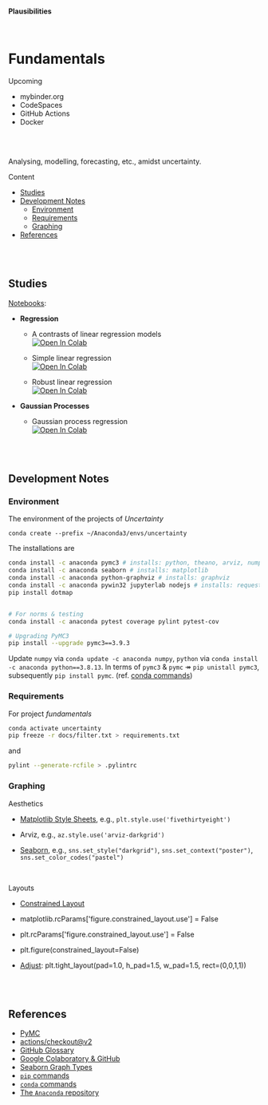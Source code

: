 <br>

**Plausibilities**

<br>

# Fundamentals

Upcoming

* mybinder.org
* CodeSpaces  
* GitHub Actions
* Docker

<br>
<br>

Analysing, modelling, forecasting, etc., amidst uncertainty.

Content

* [Studies](#studies)  
* [Development Notes](#development-notes)
  * [Environment](#environment)
  * [Requirements](#requirements)
  * [Graphing](#graphing)
* [References](#references)


<br>
<br>

## Studies

[Notebooks](./notebooks):

* **Regression**

  * A contrasts of linear regression models <br> [![Open In Colab](https://colab.research.google.com/assets/colab-badge.svg)](https://colab.research.google.com/github/plausibilities/fundamentals/blob/develop/notebooks/regression/linear/contrasts.ipynb)

  * Simple linear regression<br> [![Open In Colab](https://colab.research.google.com/assets/colab-badge.svg)](https://colab.research.google.com/github/plausibilities/fundamentals/blob/develop/notebooks/regression/linear/simple.ipynb)

  * Robust linear regression<br> [![Open In Colab](https://colab.research.google.com/assets/colab-badge.svg)](https://colab.research.google.com/github/plausibilities/fundamentals/blob/develop/notebooks/regression/linear/robust.ipynb)

* **Gaussian Processes**

  * Gaussian process regression<br> [![Open In Colab](https://colab.research.google.com/assets/colab-badge.svg)](https://colab.research.google.com/github/plausibilities/fundamentals/blob/develop/notebooks/regression/gp/gp.ipynb)


<br>
<br>

## Development Notes

### Environment

The environment of the projects of *Uncertainty*

```
conda create --prefix ~/Anaconda3/envs/uncertainty
```

The installations are

```bash
conda install -c anaconda pymc3 # installs: python, theano, arviz, numpy, pandas
conda install -c anaconda seaborn # installs: matplotlib
conda install -c anaconda python-graphviz # installs: graphviz
conda install -c anaconda pywin32 jupyterlab nodejs # installs: requests, urllib3
pip install dotmap


# For norms & testing
conda install -c anaconda pytest coverage pylint pytest-cov

# Upgrading PyMC3
pip install --upgrade pymc3==3.9.3

```

Update `numpy` via `conda update -c anaconda numpy`, `python` via `conda install -c anaconda python==3.8.13`.  In 
terms of `pymc3` & `pymc` &Rarr; `pip unistall pymc3`, 
subsequently `pip install pymc`. (ref. [conda commands](https://docs.conda.io/projects/conda/en/latest/commands.html))

### Requirements

For project *fundamentals*

```bash
conda activate uncertainty
pip freeze -r docs/filter.txt > requirements.txt
```

and

```bash
pylint --generate-rcfile > .pylintrc
```

### Graphing

Aesthetics

* [Matplotlib Style Sheets](https://matplotlib.org/3.1.0/gallery/style_sheets/style_sheets_reference.html), e.g., `plt.style.use('fivethirtyeight')`

* Arviz, e.g., `az.style.use('arviz-darkgrid')`

* [Seaborn](http://seaborn.pydata.org/api.html#themes), e.g., `sns.set_style("darkgrid")`, `sns.set_context("poster")`, `sns.set_color_codes("pastel")`

<br>

Layouts

* [Constrained Layout](https://matplotlib.org/3.3.2/tutorials/intermediate/constrainedlayout_guide.html)

* matplotlib.rcParams['figure.constrained_layout.use'] = False

* plt.rcParams['figure.constrained_layout.use'] = False

* plt.figure(constrained_layout=False)

* [Adjust](https://matplotlib.org/3.2.1/api/_as_gen/matplotlib.pyplot.subplots_adjust.html): plt.tight_layout(pad=1.0, h_pad=1.5, w_pad=1.5, rect=(0,0,1,1))

<br>
<br>

## References

* [PyMC](https://www.pymc.io/welcome.html)
* [actions/checkout@v2](https://github.com/marketplace/actions/checkout)
* [GitHub Glossary](https://docs.github.com/en/free-pro-team@latest/github/getting-started-with-github/github-glossary)
* [Google Colaboratory & GitHub](https://colab.research.google.com/github/googlecolab/colabtools/blob/master/notebooks/colab-github-demo.ipynb#scrollTo=8QAWNjizy_3O)
* [Seaborn Graph Types](https://seaborn.pydata.org/api.html)
* [``pip`` commands](https://pip.pypa.io/en/stable/cli/)
* [``conda`` commands](https://docs.conda.io/projects/conda/en/latest/commands.html)  
* [The ``Anaconda`` repository](https://anaconda.org/anaconda/repo)

<br>
<br>

<br>
<br>

<br>
<br>

<br>
<br>

